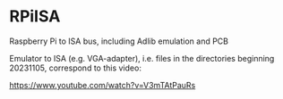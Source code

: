 # RPiISA
Raspberry Pi to ISA bus, including Adlib emulation and PCB

Emulator to ISA (e.g. VGA-adapter), i.e. files in the directories beginning 20231105, correspond to this video: 

https://www.youtube.com/watch?v=V3mTAtPauRs
